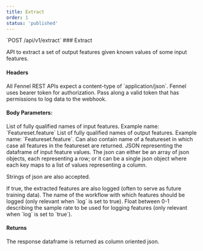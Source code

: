 ```yaml
---
title: Extract
order: 1
status: 'published'
---
```


<Divider>
<LeftSection>
`POST /api/v1/extract`
### Extract

API to extract a set of output features given known values of some input features. 

#### Headers
<Expandable title="Content-Type" type='"application/json"'>
All Fennel REST APIs expect a content-type of `application/json`.
</Expandable>

<Expandable title="Authorization" type="Bearer {str}">
Fennel uses bearer token for authorization. Pass along a valid token that has
permissions to log data to the webhook.
</Expandable>


#### Body Parameters:
<Expandable title="inputs" type="str">
List of fully qualified names of input features. Example name: `Featureset.feature`
</Expandable>

<Expandable title="outputs" type="str">
List of fully qualified names of output features. Example name: `Featureset.feature`. 
Can also contain name of a featureset in which case all features in the featureset
are returned.
</Expandable>

<Expandable title="data" type="json">
JSON representing the dataframe of input feature values. The json can either be 
an array of json objects, each representing a row; or it can be a single json 
object where each key maps to a list of values representing a column. 

Strings of json are also accepted.
</Expandable>

<Expandable title="log" type="bool">
If true, the extracted features are also logged (often to serve as future training data).
</Expandable>

<Expandable title="workflow" type="string" defaultVal="default">
The name of the workflow with which features should be logged (only relevant 
when `log` is set to true).
</Expandable>

<Expandable title="sampling_rate" type="float">
Float between 0-1 describing the sample rate to be used for logging features
(only relevant when `log` is set to `true`).
</Expandable>

#### Returns
The response dataframe is returned as column oriented json.

</LeftSection>
<RightSection>
<pre snippet="api-reference/rest-api#rest_extract_api_columnar"
    status="success" message="With column oriented data">
</pre>

<pre snippet="api-reference/rest-api#rest_extract_api" status="success"
    message="With row oriented data">
</pre>

</RightSection>
</Divider>

